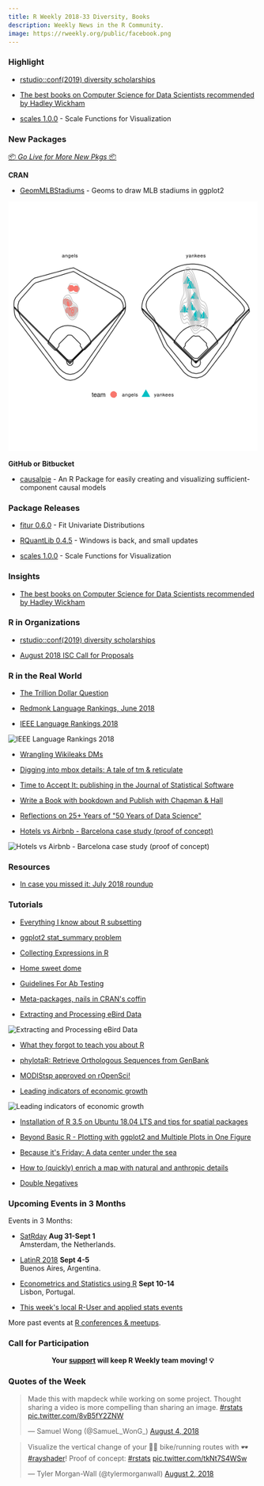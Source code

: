 ```yaml
---
title: R Weekly 2018-33 Diversity, Books
description: Weekly News in the R Community.
image: https://rweekly.org/public/facebook.png
---
```



###  Highlight

+ [rstudio::conf(2019) diversity scholarships](https://blog.rstudio.com/2018/08/10/rstudio-conf-2019-diversity-scholarships/)

+ [The best books on Computer Science for Data Scientists recommended by Hadley Wickham](https://fivebooks.com/best-books/computer-science-data-science-hadley-wickham/)

+ [scales 1.0.0](https://www.tidyverse.org/articles/2018/08/scales-1-0-0/) - Scale Functions for Visualization

###  New Packages

<p class="added-hostname"><a href="https://rweekly.org/live" target="_blank" class="externalLink">📦 <i>Go Live for More New Pkgs</i> 📦</a></p>

**CRAN**

+ [GeomMLBStadiums](https://github.com/bdilday/GeomMLBStadiums) - Geoms to draw MLB stadiums in ggplot2

![GeomMLBStadiums](https://raw.githubusercontent.com/bdilday/GeomMLBStadiums/ff99230441837d2cc6f1d55c01e284d7c53106a9/README_files/figure-markdown_github/unnamed-chunk-15-1.png)


**GitHub or Bitbucket**

+ [causalpie](https://github.com/malcolmbarrett/causalpie) - An R Package for easily creating and visualizing sufficient-component causal models


### Package Releases

+ [fitur 0.6.0](https://roh.engineering/post/fitur-0-6-0-release/) - Fit Univariate Distributions


+ [RQuantLib 0.4.5](http://dirk.eddelbuettel.com/blog/2018/08/10#rquantlib_0.4.5) -  Windows is back, and small updates

+ [scales 1.0.0](https://www.tidyverse.org/articles/2018/08/scales-1-0-0/) - Scale Functions for Visualization


### Insights

+ [The best books on Computer Science for Data Scientists recommended by Hadley Wickham](https://fivebooks.com/best-books/computer-science-data-science-hadley-wickham/)

###  R in Organizations

+ [rstudio::conf(2019) diversity scholarships](https://blog.rstudio.com/2018/08/10/rstudio-conf-2019-diversity-scholarships/)

+ [August 2018 ISC Call for Proposals](https://www.r-consortium.org/announcement/2018/08/07/august-2018-isc-call-for-proposals)


### R in the Real World

+ [The Trillion Dollar Question](https://simplystatistics.org/2018/08/09/the-trillion-dollar-question/)


+ [Redmonk Language Rankings, June 2018](http://blog.revolutionanalytics.com/2018/08/redmonk-language-rankings-june-2018.html)

+ [IEEE Language Rankings 2018](http://blog.revolutionanalytics.com/2018/08/ieee-language-rankings-2018.html)

![IEEE Language Rankings 2018](https://revolution-computing.typepad.com/.a/6a010534b1db25970b022ad3a6d422200b-800wi)

+ [Wrangling Wikileaks DMs](https://colinfay.me/wikileaks/)

+ [Digging into mbox details: A tale of tm & reticulate](https://rud.is/b/2018/08/04/digging-into-mbox-details-a-tale-of-tm-reticulate/)

+ [Time to Accept It: publishing in the Journal of Statistical Software](https://ntguardian.wordpress.com/2018/08/05/time-to-accept-it-publishing-in-the-journal-of-statistical-software/)

+ [Write a Book with bookdown and Publish with Chapman & Hall](https://yihui.name/en/2018/08/bookdown-crc/)

+ [Reflections on 25+ Years of "50 Years of Data Science"](https://yihui.name/en/2018/08/25-years-of-data-science/)

+ [Hotels vs Airbnb - Barcelona case study (proof of concept)](https://nycdatascience.com/blog/student-works/web-scraping/hotels-vs-airbnb-barcelona-case-study-proof-of-concept/)

![Hotels vs Airbnb - Barcelona case study (proof of concept)](https://nycdatascience.com/blog/wp-content/uploads/2018/08/main_picture.png)



###  Resources

+ [In case you missed it: July 2018 roundup](http://blog.revolutionanalytics.com/2018/08/in-case-you-missed-it-july-2018-roundup.html)


###  Tutorials

+ [Everything I know about R subsetting](https://hughjonesd.github.io/subsetting.html)


+ [ggplot2 stat_summary problem](https://coolbutuseless.github.io/2018/08/06/ggplot2-stat_summary-problem/)


+ [Collecting Expressions in R](http://www.win-vector.com/blog/2018/08/collecting-expressions-in-r/)

+ [Home sweet dome](https://uncmbbtrivia.netlify.com/post/2018/08/05/home-sweet-dome/)

+ [Guidelines For Ab Testing](https://robinsones.github.io/Guidelines-for-AB-Testing/)

+ [Meta-packages, nails in CRAN's coffin](http://www.win-vector.com/blog/2018/08/meta-packages-nails-in-crans-coffin/)

+ [Extracting and Processing eBird Data](https://ropensci.org/blog/2018/08/07/auk/)

![Extracting and Processing eBird Data](https://d33wubrfki0l68.cloudfront.net/765ae7917c7fdabc2b1905148756b679de1692c0/cd89a/img/blog-images/2018-08-07-auk/loc-map-1.png)

+ [What they forgot to teach you about R](https://blog.rstudio.com/2018/08/07/what-they-forgot-to-teach-you-about-r/)

+ [phylotaR: Retrieve Orthologous Sequences from GenBank](https://ropensci.org/technotes/2018/08/08/phylotar/)

+ [MODIStsp approved on rOpenSci!](https://lbusett.netlify.com/post/modistsp-approved-on-ropensci/)

+ [Leading indicators of economic growth](http://freerangestats.info/blog/2018/08/10/leading-indicators)

![Leading indicators of economic growth](https://cdn.rawgit.com/rweekly/image/95658f59/2018/0128-pairs.png)

+ [Installation of R 3.5 on Ubuntu 18.04 LTS and tips for spatial packages](https://rtask.thinkr.fr/blog/installation-of-r-3-5-on-ubuntu-18-04-lts-and-tips-for-spatial-packages/)

+ [Beyond Basic R - Plotting with ggplot2 and Multiple Plots in One Figure](https://owi.usgs.gov/blog/beyond-basic-plotting/)

+ [Because it's Friday: A data center under the sea](http://blog.revolutionanalytics.com/2018/08/because-its-friday-a-turbine-under-the-sea.html)

+ [How to (quickly) enrich a map with natural and anthropic details](http://www.francescobailo.net/2018/08/how-to-quickly-enrich-a-map-with-natural-and-anthropic-details/)

+ [Double Negatives](https://yihui.name/en/2018/08/double-negatives/)



<!--<div class="post-more-begi
n"></div><div class="post-more-end"></div>-->



###  Upcoming Events in 3 Months

Events in 3 Months:

+ [SatRday](https://amsterdam2018.satrdays.org/) **Aug 31-Sept 1**<br />
Amsterdam, the Netherlands.

+ [LatinR 2018](http://latin-r.com/) **Sept 4-5** <br />
Buenos Aires, Argentina.

+ [Econometrics and Statistics using R](http://gades-training.com/en/cursos/Econometrics-and-Statistics-Using-R) **Sept 10-14** <br />
Lisbon, Portugal.

+ [This week's local R-User and applied stats events](https://community.rstudio.com/c/irl)

More past events at [R conferences & meetups](https://conf.rweekly.org).



###  Call for Participation



<p class="hide-support added-hostname support-rweekly" style="text-align: center;font-weight: bold;">Your <a class="non-visited externalLink" href="https://www.patreon.com/rweekly" onclick="pas(this)">support</a> will keep R Weekly team moving! 💡</p>

###  Quotes of the Week

<blockquote class="twitter-tweet" data-lang="en"><p lang="en" dir="ltr">Made this with mapdeck while working on some project. Thought sharing a video is more compelling than sharing an image. <a href="https://twitter.com/hashtag/rstats?src=hash&amp;ref_src=twsrc%5Etfw">#rstats</a> <a href="https://t.co/8vB5fY2ZNW">pic.twitter.com/8vB5fY2ZNW</a></p>&mdash; Samuel Wong (@SamueL_WonG_) <a href="https://twitter.com/SamueL_WonG_/status/1025763225277612032?ref_src=twsrc%5Etfw">August 4, 2018</a></blockquote>

<blockquote class="twitter-tweet" data-lang="en"><p lang="en" dir="ltr">Visualize the vertical change of your 🚴‍♀️ bike/running routes with 🕶️<a href="https://twitter.com/hashtag/rayshader?src=hash&amp;ref_src=twsrc%5Etfw">#rayshader</a>! Proof of concept: <a href="https://twitter.com/hashtag/rstats?src=hash&amp;ref_src=twsrc%5Etfw">#rstats</a> <a href="https://t.co/tkNt7S4WSw">pic.twitter.com/tkNt7S4WSw</a></p>&mdash; Tyler Morgan-Wall (@tylermorganwall) <a href="https://twitter.com/tylermorganwall/status/1024996007094968320?ref_src=twsrc%5Etfw">August 2, 2018</a></blockquote>

